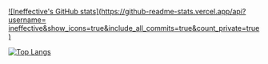 [![Ineffective's GitHub stats](https://github-readme-stats.vercel.app/api?username=	ineffective&show_icons=true&include_all_commits=true&count_private=true)](https://github.com/anuraghazra/github-readme-stats)

[![Top Langs](https://github-readme-stats.vercel.app/api/top-langs/?username=ineffective)](https://github.com/anuraghazra/github-readme-stats)
